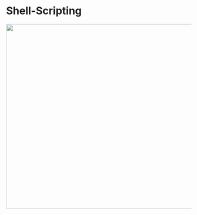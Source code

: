 # Shell-Scripting

<img src = "https://miro.medium.com/v2/resize:fit:1200/1*oHvR1DjSwg4LqYINTrRPFA.jpeg" Height = "500" Width= "700">
